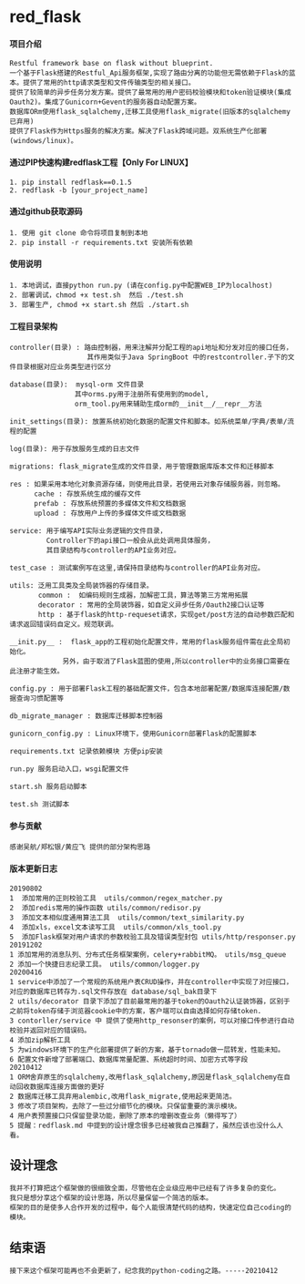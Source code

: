 # red_flask

#### 项目介绍

    Restful framework base on flask without blueprint. 
    一个基于Flask搭建的Restful_Api服务框架,实现了路由分离的功能但无需依赖于Flask的蓝本。提供了常用的http请求类型和文件传输类型的相关接口。
    提供了较简单的异步任务分发方案。提供了最常用的用户密码校验模块和token验证模块(集成Oauth2)。集成了Gunicorn+Gevent的服务器自动配置方案。
    数据库ORm使用flask_sqlalchemy,迁移工具使用flask_migrate(旧版本的sqlalchemy已弃用)
    提供了Flask作为Https服务的解决方案。解决了Flask跨域问题。双系统生产化部署(windows/linux)。

#### 通过PIP快速构建redflask工程【Only For LINUX】

    1. pip install redflask==0.1.5
    2. redflask -b [your_project_name]

#### 通过github获取源码

    1. 使用 git clone 命令将项目复制到本地
    2. pip install -r requirements.txt 安装所有依赖

#### 使用说明

    1. 本地调试，直接python run.py (请在config.py中配置WEB_IP为localhost)
    2. 部署调试，chmod +x test.sh  然后 ./test.sh
    3. 部署生产, chmod +x start.sh 然后 ./start.sh

#### 工程目录架构

        
    controller(目录) : 路由控制器，用来注解并分配工程的api地址和分发对应的接口任务，
                       其作用类似于Java SpringBoot 中的restcontroller.子下的文件目录根据对应业务类型进行区分  
                       
    database(目录):  mysql-orm 文件目录 
                    其中orms.py用于注册所有使用到的model,
                    orm_tool.py用来辅助生成orm的__init__/__repr__方法
                    
    init_settings(目录): 放置系统初始化数据的配置文件和脚本。如系统菜单/字典/表单/流程的配置
    
    log(目录): 用于存放服务生成的日志文件
    
    migrations: flask_migrate生成的文件目录，用于管理数据库版本文件和迁移脚本
    
    res : 如果采用本地化对象资源存储，则使用此目录，若使用云对象存储服务器，则忽略。
          cache : 存放系统生成的缓存文件
          prefab : 存放系统预置的多媒体文件和文档数据
          upload : 存放用户上传的多媒体文件或文档数据
    
    service: 用于编写API实际业务逻辑的文件目录，
             Controller下的api接口一般会从此处调用具体服务，
             其目录结构与controller的API业务对应。
             
    test_case : 测试案例写在这里,请保持目录结构与controller的API业务对应。
    
    utils: 泛用工具类及全局装饰器的存储目录。    
           common :  如编码规则生成器，加解密工具，算法等第三方常用拓展
           decorator : 常用的全局装饰器，如自定义异步任务/Oauth2接口认证等
           http : 基于flask的http-requeset请求，实现get/post方法的自动参数匹配和请求返回错误码自定义。规范联调。
           
    __init.py__ :  flask_app的工程初始化配置文件，常用的flask服务组件需在此全局初始化。
                 另外，由于取消了Flask蓝图的使用,所以controller中的业务接口需要在此注册才能生效。
            
    config.py : 用于部署Flask工程的基础配置文件，包含本地部署配置/数据库连接配置/数据查询习惯配置等    
    
    db_migrate_manager : 数据库迁移脚本控制器
    
    gunicorn_config.py : Linux环境下，使用Gunicorn部署Flask的配置脚本
          
    requirements.txt 记录依赖模块 方便pip安装
    
    run.py 服务启动入口，wsgi配置文件
    
    start.sh 服务启动脚本
    
    test.sh 测试脚本

#### 参与贡献

    感谢吴航/郑松银/黄应飞 提供的部分架构思路

#### 版本更新日志

    20190802 
    1  添加常用的正则校验工具  utils/common/regex_matcher.py
    2  添加redis常用的操作函数 utils/common/redisor.py
    3  添加文本相似度通用算法工具  utils/common/text_similarity.py
    4  添加xls，excel文本读写工具  utils/common/xls_tool.py
    5  添加Flask框架对用户请求的参数校验工具及错误类型封包 utils/http/responser.py
    20191202
    1 添加常用的消息队列、分布式任务框架案例，celery+rabbitMQ。 utils/msg_queue
    2 添加一个快捷日志纪录工具。 utils/common/logger.py
    20200416
    1 service中添加了一个常规的系统用户表CRUD操作，并在controller中实现了对应接口，对应的数据库已转存为.sql文件存放在 database/sql_bak目录下
    2 utils/decorator 目录下添加了目前最常用的基于token的Oauth2认证装饰器，区别于之前将token存储于浏览器cookie中的方案，客户端可以自由选择如何存储token.
    3 contorller/service 中 提供了使用http_resonser的案例，可以对接口传参进行自动校验并返回对应的错误码。
    4 添加zip解析工具
    5 为windows环境下的生产化部署提供了新的方案，基于tornado做一层转发，性能未知。
    6 配置文件新增了部署端口、数据库常量配置、系统超时时间、加密方式等字段
    20210412
    1 ORM舍弃原生的sqlalchemy,改用flask_sqlalchemy,原因是flask_sqlalchemy在自动回收数据库连接方面做的更好
    2 数据库迁移工具弃用alembic,改用flask_migrate,使用起来更简洁。
    3 修改了项目架构，去除了一些过分细节化的模块。只保留重要的演示模块。
    4 用户表预置接口只保留登录功能，删除了原本的增删改查业务（懒得写了）
    5 提醒：redflask.md 中提到的设计理念很多已经被我自己推翻了，虽然应该也没什么人看。

## 设计理念

    我并不打算把这个框架做的很细致全面，尽管他在企业级应用中已经有了许多复杂的变化。
    我只是想分享这个框架的设计思路，所以尽量保留一个简洁的版本。
    框架的目的是使多人合作开发的过程中，每个人能很清楚代码的结构，快速定位自己coding的模块。
    
## 结束语

    接下来这个框架可能再也不会更新了，纪念我的python-coding之路。-----20210412 


